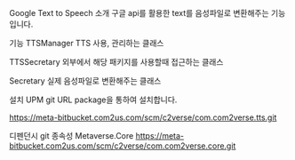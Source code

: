 Google Text to Speech
소개
구글 api를 활용한 text를 음성파일로 변환해주는 기능입니다.


기능
TTSManager
TTS 사용, 관리하는 클래스

TTSSecretary
외부에서 해당 패키지를 사용할때 접근하는 클래스

Secretary
실제 음성파일로 변환해주는 클래스


설치
UPM git URL package을 통하여 설치합니다.

https://meta-bitbucket.com2us.com/scm/c2verse/com.com2verse.tts.git

디펜던시
git 종속성
Metaverse.Core
https://meta-bitbucket.com2us.com/scm/c2verse/com.com2verse.core.git